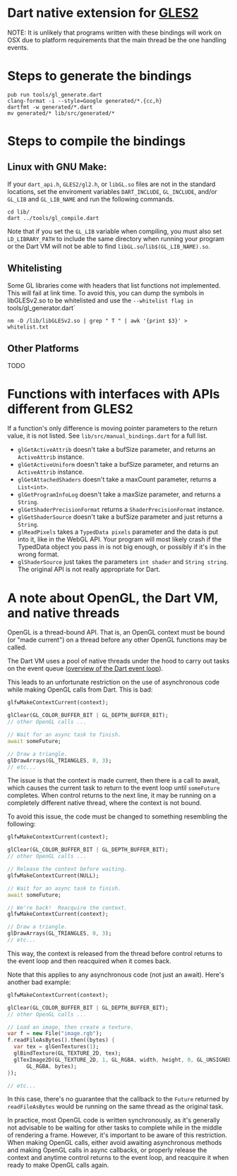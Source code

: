 # Dart native extension for [GLES2](https://www.khronos.org/opengles/2_X/)

NOTE: It is unlikely that programs written with these bindings will work on OSX
due to platform requirements that the main thread be the one handling events.

# Steps to generate the bindings
```shell
pub run tools/gl_generate.dart
clang-format -i --style=Google generated/*.{cc,h}
dartfmt -w generated/*.dart
mv generated/* lib/src/generated/*
```
# Steps to compile the bindings

## Linux with GNU Make:
If your `dart_api.h`, `GLES2/gl2.h`, or `libGL.so` files are not in the
standard locations, set the enviroment variables `DART_INCLUDE`, `GL_INCLUDE`,
and/or `GL_LIB` and `GL_LIB_NAME` and run the following commands.

```shell
cd lib/
dart ../tools/gl_compile.dart
```
Note that if you set the `GL_LIB` variable when compiling, you must also set
`LD_LIBRARY_PATH` to include the same directory when running your program or
the Dart VM will not be able to find `libGL.so`/`lib$(GL_LIB_NAME).so`.

## Whitelisting
Some GL libraries come with headers that list functions not implemented. This
will fail at link time. To avoid this, you can dump the symbols in
libGLESv2.so to be whitelisted and use the `--whitelist flag in
`tools/gl_generator.dart`

```shell
nm -D /lib/libGLESv2.so | grep " T " | awk '{print $3}' > whitelist.txt
```

## Other Platforms
TODO

# Functions with interfaces with APIs different from GLES2
If a function's only difference is moving pointer parameters to the return
value, it is not listed. See `lib/src/manual_bindings.dart` for a full list.

- `glGetActiveAttrib` doesn't take a bufSize parameter, and returns an
  `ActiveAttrib` instance.
- `glGetActiveUniform` doesn't take a bufSize parameter, and returns an
  `ActiveAttrib` instance.
- `glGetAttachedShaders` doesn't take a maxCount parameter, returns a
  `List<int>`.
- `glGetProgramInfoLog` doesn't take a maxSize parameter, and returns a
  `String`.
- `glGetShaderPrecisionFormat` returns a `ShaderPrecisionFormat` instance.
- `glGetShaderSource` doesn't take a bufSize parameter and just returns a
  `String`.
- `glReadPixels` takes a `TypedData pixels` parameter and the data is put into
  it, like in the WebGL API. Your program will most likely crash if the
  TypedData object you pass in is not big enough, or possibly if it's in the wrong
  format.
- `glShaderSource` just takes the parameters `int shader` and `String string`.
  The original API is not really appropriate for Dart.

# A note about OpenGL, the Dart VM, and native threads
OpenGL is a thread-bound API.  That is, an OpenGL context must be bound (or
"made current") on a thread before any other OpenGL functions may be called.

The Dart VM uses a pool of native threads under the hood to carry out tasks
on the event queue ([overview of the Dart event loop](https://webdev.dartlang.org/articles/performance/event-loop)).

This leads to an unfortunate restriction on the use of asynchronous code while
making OpenGL calls from Dart.  This is bad:

```dart
glfwMakeContextCurrent(context);

glClear(GL_COLOR_BUFFER_BIT | GL_DEPTH_BUFFER_BIT);
// other OpenGL calls ...

// Wait for an async task to finish.
await someFuture;

// Draw a triangle.
glDrawArrays(GL_TRIANGLES, 0, 3);
// etc...
```

The issue is that the context is made current, then there is a call to await,
which causes the current task to return to the event loop until `someFuture`
completes.  When control returns to the next line, it may be running on a
completely different native thread, where the context is not bound.

To avoid this issue, the code must be changed to something resembling the
following:

```dart
glfwMakeContextCurrent(context);

glClear(GL_COLOR_BUFFER_BIT | GL_DEPTH_BUFFER_BIT);
// other OpenGL calls ...

// Release the context before waiting.
glfwMakeContextCurrent(NULL);

// Wait for an async task to finish.
await someFuture;

// We're back!  Reacquire the context.
glfwMakeContextCurrent(context);

// Draw a triangle.
glDrawArrays(GL_TRIANGLES, 0, 3);
// etc...
```

This way, the context is released from the thread before control returns to
the event loop and then reacquired when it comes back.

Note that this applies to any asynchronous code (not just an await).  Here's
another bad example:

```dart
glfwMakeContextCurrent(context);

glClear(GL_COLOR_BUFFER_BIT | GL_DEPTH_BUFFER_BIT);
// other OpenGL calls ...

// Load an image, then create a texture.
var f = new File("image.rgb");
f.readFileAsBytes().then((bytes) {
  var tex = glGenTextures(1);
  glBindTexture(GL_TEXTURE_2D, tex);
  glTexImage2D(GL_TEXTURE_2D, 1, GL_RGBA, width, height, 0, GL_UNSIGNED_BYTE,
      GL_RGBA, bytes);
});

// etc...
```

In this case, there's no guarantee that the callback to the `Future` returned
by `readFileAsBytes` would be running on the same thread as the original task.

In practice, most OpenGL code is written synchronously, as it's generally not
advisable to be waiting for other tasks to complete while in the middle of
rendering a frame.  However, it's important to be aware of this restriction.
When making OpenGL calls, either avoid awaiting asynchronous methods and
making OpenGL calls in async callbacks, or properly release the context and
anytime control returns to the event loop, and reacquire it when ready to
make OpenGL calls again.

